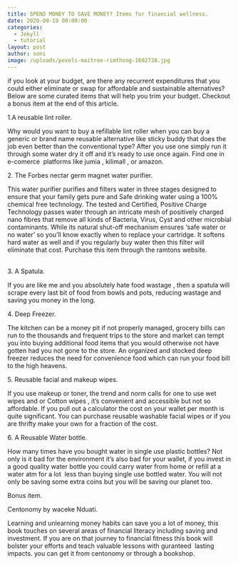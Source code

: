 ```yaml
---
title: SPEND MONEY TO SAVE MONEY? Items for financial wellness.
date: 2020-09-19 00:00:00
categories:
  - Jekyll
  - tutorial
layout: post
author: soni
image: /uploads/pexels-maitree-rimthong-1602728.jpg
---
```


if you look at your budget, are there any recurrent expenditures that you could either eliminate or swap for affordable and sustainable alternatives? Below are some curated items that will help you trim your budget. Checkout a bonus item at the end of this article.

1\.A reusable lint roller.

Why would you want to buy a refillable lint roller when you can buy a generic or brand name reusable alternative like sticky buddy that does the job even better than the conventional type? After you use one simply run it through some water dry it off and it’s ready to use once again. Find one in e-comerce &nbsp;platforms like jumia , kilimall , or amazon.&nbsp;

2\. The Forbes nectar germ magnet water purifier.

This water purifier purifies and filters water in three stages designed to ensure that your family gets pure and Safe drinking water using a 100% chemical free technology. The tested and Certified, Positive Charge Technology passes water through an intricate mesh of positively charged nano fibres that remove all kinds of Bacteria, Virus, Cyst and other microbial contaminants. While its natural shut-off mechanism ensures ‘safe water or no water’ so you’ll know exactly when to replace your cartridge. It softens hard water as well and if you regularly buy water then this filter will eliminate that cost. Purchase this item through the ramtons website.<br>&nbsp;

3\. A Spatula.

If you are like me and you absolutely hate food wastage , then a spatula will scrape every last bit of food from bowls and pots, reducing wastage and saving you money in the long.&nbsp;

4\. Deep Freezer.

The kitchen can be a money pit if not properly managed, grocery bills can run to the thousands and frequent trips to the store and market can tempt you into buying additional food items that you would otherwise not have gotten had you not gone to the store. An organized and stocked deep freezer reduces the need for convenience food which can run your food bill to the high heavens.

5\. Reusable facial and makeup wipes.

If you use makeup or toner, the trend and norm calls for one to use wet wipes and or Cotton wipes , it’s convenient and accessible but not so affordable. If you pull out a calculator the cost on your wallet per month is quite significant. You can purchase reusable washable facial wipes or if you are thrifty make your own for a fraction of the cost.

6\. A Reusable Water bottle.

How many times have you bought water in single use plastic bottles? Not only is it bad for the environment it’s also bad for your wallet, if you invest in a good quality water bottle you could carry water from home or refill at a water atm for a lot &nbsp;less than buying single use bottled water. You will not only be saving some extra coins but you will be saving our planet too.

Bonus item.

Centonomy by waceke Nduati.

Learning and unlearning money habits can save you a lot of money, this book touches on several areas of financial literacy including saving and investment. If you are on that journey to financial fitness this book will bolster your efforts and teach valuable lessons with guranteed&nbsp; lasting impacts. you can get it from centonomy or through a bookshop.